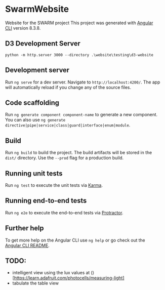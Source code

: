 # SwarmWebsite
Website for the SWARM project
This project was generated with [Angular CLI](https://github.com/angular/angular-cli) version 8.3.8.

## D3 Development Server
```batch
python -m http.server 3000 --directory .\website\testing\d3-website
```


## Development server

Run `ng serve` for a dev server. Navigate to `http://localhost:4200/`. The app will automatically reload if you change any of the source files.

## Code scaffolding

Run `ng generate component component-name` to generate a new component. You can also use `ng generate directive|pipe|service|class|guard|interface|enum|module`.

## Build

Run `ng build` to build the project. The build artifacts will be stored in the `dist/` directory. Use the `--prod` flag for a production build.

## Running unit tests

Run `ng test` to execute the unit tests via [Karma](https://karma-runner.github.io).

## Running end-to-end tests

Run `ng e2e` to execute the end-to-end tests via [Protractor](http://www.protractortest.org/).

## Further help

To get more help on the Angular CLI use `ng help` or go check out the [Angular CLI README](https://github.com/angular/angular-cli/blob/master/README.md).


## TODO:
* intelligent view using the lux values at ()[https://learn.adafruit.com/photocells/measuring-light]
* tabulate the table view